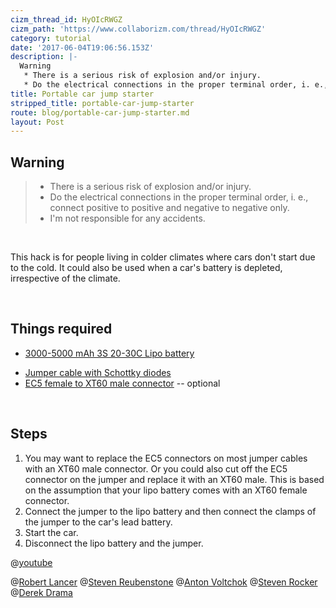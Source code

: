 ```yaml
---
cizm_thread_id: HyOIcRWGZ
cizm_path: 'https://www.collaborizm.com/thread/HyOIcRWGZ'
category: tutorial
date: '2017-06-04T19:06:56.153Z'
description: |-
  Warning
   * There is a serious risk of explosion and/or injury.
   * Do the electrical connections in the proper terminal order, i. e.,…
title: Portable car jump starter
stripped_title: portable-car-jump-starter
route: blog/portable-car-jump-starter.md
layout: Post
---
```

## Warning
> * There is a serious risk of explosion and/or injury.
> * Do the electrical connections in the proper terminal order, i. e., connect positive to positive and negative to negative only.
> * I'm not responsible for any accidents.

&nbsp;

This hack is for people living in colder climates where cars don't start due to the cold. It could also be used when a car's battery is depleted, irrespective of the climate.

&nbsp;

## Things required
* [3000-5000 mAh 3S 20-30C Lipo battery](https://hobbyking.com/en_us/turnigy-3000mah-3s-20c-lipo-pack.html)
- [Jumper cable with Schottky diodes](http://www.ebay.com/itm/Car-Jump-Starter-Clamps-Emergency-Lead-Cable-Battery-Alligator-Clips-/112263708457)
- [EC5 female to XT60 male connector](http://www.ebay.com/itm/1pce-XT60-Male-to-EC5-female-No-Wire-adapter-for-LIPO-BATTERY-/222186509803?hash=item33bb5915eb:g:uZYAAOSw~y9ZCdGt) -- optional

&nbsp;

## Steps
1. You may want to replace the EC5 connectors on most jumper cables with an XT60 male connector. Or you could also cut off the EC5 connector on the jumper and replace it with an XT60 male. This is based on the assumption that your lipo battery comes with an XT60 female connector.
2. Connect the jumper to the lipo battery and then connect the clamps of the jumper to the car's lead battery.
3. Start the car.
4. Disconnect the lipo battery and the jumper.

@[youtube](​https://www.youtube.com/watch?v=MLVvnsT07nk) 
 
@[Robert Lancer](21339) @[Steven Reubenstone](1) @[Anton Voltchok](4kvzVlj5e) @[Steven Rocker](14280) @[Derek Drama](rJu_bPP7l)
